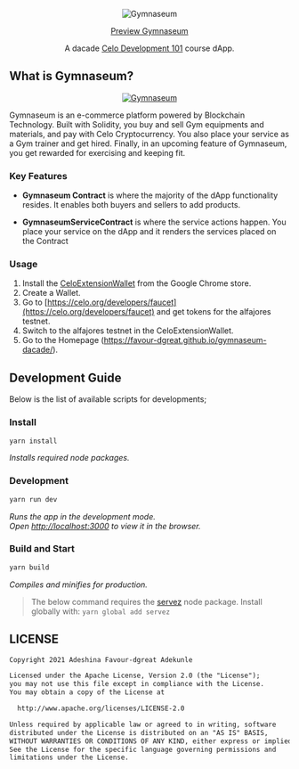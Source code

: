 <p align="center">
  <img src="https://i.ibb.co/gWvYRhj/Gymnaseum.png" alt="Gymnaseum"/>
</p>

<p align="center">
  <a href="https://favour-dgreat.github.io/gymnaseum-dacade/" target="_blank">Preview Gymnaseum </a>
</p>

<p align="center">
  A dacade <a href="https://dacade.org/communities/celo-development-101" target="_blank">Celo Development 101</a> course dApp.
</p>


## What is Gymnaseum?

<p align="center">
  <a href="https://favour-dgreat.github.io/gymnaseum-dacade/" target="_blank"><img src="https://i.ibb.co/gWvYRhj/Gymnaseum.png" alt="Gymnaseum"></a>
</p>

<p> Gymnaseum is an e-commerce platform powered by Blockchain Technology. Built with Solidity, you buy and sell Gym equipments and materials, and pay with Celo Cryptocurrency. You also place your service as a Gym trainer and get hired. Finally, in an upcoming feature of Gymnaseum, you get rewarded for exercising and keeping fit.</p>

### Key Features

* **Gymnaseum Contract** is where the majority of the dApp functionality resides. It enables both buyers and sellers to add products. 

* **GymnaseumServiceContract** is where the service actions happen. You place your service on the dApp and it renders the services placed on the Contract


### Usage

1. Install the [CeloExtensionWallet](https://chrome.google.com/webstore/detail/celoextensionwallet/kkilomkmpmkbdnfelcpgckmpcaemjcdh?hl=en) from the Google Chrome store.
2. Create a Wallet.
3. Go to [https://celo.org/developers/faucet](https://celo.org/developers/faucet) and get tokens for the alfajores testnet.
4. Switch to the alfajores testnet in the CeloExtensionWallet.
5. Go to the Homepage (https://favour-dgreat.github.io/gymnaseum-dacade/).

## Development Guide

Below is the list of available scripts for developments;

### Install

```bash
yarn install
```

*Installs required node packages.*

### Development

```bash
yarn run dev
```

*Runs the app in the development mode.\
Open [http://localhost:3000](http://localhost:3000) to view it in the browser.*

### Build and Start

```bash
yarn build
```

*Compiles and minifies for production.*

> The below command requires the [servez](https://yarnpkg.com/en/docs/cli/install) node package. Install globally with: ```yarn global add servez```



## LICENSE

```md
Copyright 2021 Adeshina Favour-dgreat Adekunle

Licensed under the Apache License, Version 2.0 (the "License");
you may not use this file except in compliance with the License.
You may obtain a copy of the License at

  http://www.apache.org/licenses/LICENSE-2.0

Unless required by applicable law or agreed to in writing, software
distributed under the License is distributed on an "AS IS" BASIS,
WITHOUT WARRANTIES OR CONDITIONS OF ANY KIND, either express or implied.
See the License for the specific language governing permissions and
limitations under the License.
```
